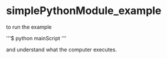# simplePythonModule_example
to run the example

'''$ python mainScript '''

and understand what the computer executes.
